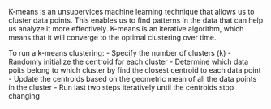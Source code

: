K-means is an unsupervices machine learning technique that allows us to cluster data points. This enables us to find 
patterns in the data that can help us analyze it more effectively. K-means is an iterative algorithm, which means that 
it will converge to the optimal clustering over time. 

To run a k-means clustering: 
    - Specify the number of clusters (k)
    - Randomly initialize the centroid for each cluster
    - Determine which data poits belong to which cluster by find the closest centroid to each data point
    - Update the centroids based on the geometric mean of all the data points in the cluster
    - Run last two steps iteratively until the centroids stop changing 

